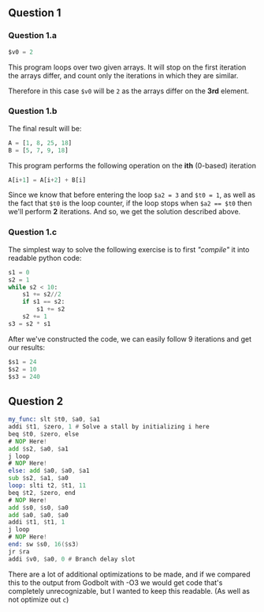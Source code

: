 ## Question 1
### Question 1.a
```asm
$v0 = 2
```
This program loops over two given arrays. It will stop on the first iteration the arrays differ, and count only the iterations in which they are similar.

Therefore in this case `$v0` will be `2` as the arrays differ on the **3rd** element.

### Question 1.b
The final result will be:
```python
A = [1, 8, 25, 18]
B = [5, 7, 9, 18]
```
This program performs the following operation on the **ith** (0-based) iteration
```python
A[i+1] = A[i+2] + B[i]
```
Since we know that before entering the loop `$a2 = 3` and `$t0 = 1`, as well as the fact that `$t0` is the loop counter,
if the loop stops when `$a2 == $t0` then we'll perform **2** iterations.
And so, we get the solution described above.

### Question 1.c
The simplest way to solve the following exercise is to first *"compile"* it into readable python code:
```python
s1 = 0
s2 = 1
while s2 < 10:
    s1 += s2//2
    if s1 == s2:
        s1 += s2
    s2 += 1
s3 = s2 * s1
```
After we've constructed the code, we can easily follow 9 iterations and get our results:
```asm
$s1 = 24
$s2 = 10
$s3 = 240
```

## Question 2
```asm
my_func: slt $t0, $a0, $a1
addi $t1, $zero, 1 # Solve a stall by initializing i here
beq $t0, $zero, else
# NOP Here!
add $s2, $a0, $a1
j loop
# NOP Here!
else: add $a0, $a0, $a1
sub $s2, $a1, $a0
loop: slti t2, $t1, 11
beq $t2, $zero, end
# NOP Here!
add $s0, $s0, $a0
add $a0, $a0, $a0
addi $t1, $t1, 1
j loop
# NOP Here!
end: sw $s0, 16($s3)
jr $ra
addi $v0, $a0, 0 # Branch delay slot
```
There are a lot of additional optimizations to be made, and if we compared this to the output from Godbolt with -O3 we would get code that's completely unrecognizable, but I wanted to keep this readable. (As well as not optimize out `c`)

